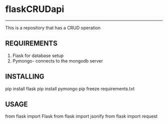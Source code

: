 # flaskCRUDapi
---------
This is a repository that has a CRUD operation

REQUIREMENTS
-----
1. Flask for database setup
2. Pymongo- connects to the mongodb server

INSTALLING
-----
pip install flask
pip install pymongo
pip freeze requirements.txt 


USAGE
-----
from flask import Flask
from flask import jsonify
from flask import request

